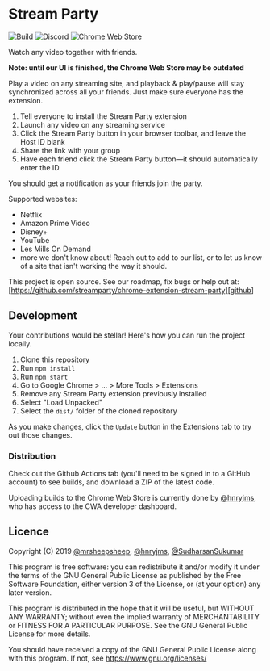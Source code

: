 # Stream Party

[![Build](https://github.com/streamparty/chrome-extension-stream-party/workflows/Build/badge.svg)](https://github.com/streamparty/chrome-extension-stream-party/actions?query=workflow%3ABuild)
[![Discord](https://img.shields.io/discord/702897660448866365?logo=discord)](https://discord.gg/uBrhkxB)
[![Chrome Web Store](https://img.shields.io/badge/chrome-install-blue?logo=google-chrome)](https://chrome.google.com/webstore/detail/mifelkkomponlfmpiomaohdcjjjnalja)

Watch any video together with friends.

**Note: until our UI is finished, the Chrome Web Store may be outdated**

Play a video on any streaming site, and playback & play/pause will
stay synchronized across all your friends. Just make sure everyone
has the extension.

1. Tell everyone to install the Stream Party extension
2. Launch any video on any streaming service
3. Click the Stream Party button in your browser toolbar, and leave the Host ID blank
4. Share the link with your group
5. Have each friend click the Stream Party button—it should automatically enter the ID.

You should get a notification as your friends join the party.

Supported websites:

-   Netflix
-   Amazon Prime Video
-   Disney+
-   YouTube
-   Les Mills On Demand
-   more we don't know about! Reach out to add to our list, or to let
    us know of a site that isn't working the way it should.

This project is open source. See our roadmap, fix bugs or help out at:
[https://github.com/streamparty/chrome-extension-stream-party][github]

[github]: https://github.com/streamparty/chrome-extension-stream-party

## Development

Your contributions would be stellar! Here's how you can run the
project locally.

1. Clone this repository
1. Run `npm install`
1. Run `npm start`
1. Go to Google Chrome > ... > More Tools > Extensions
1. Remove any Stream Party extension previously installed
1. Select "Load Unpacked"
1. Select the `dist/` folder of the cloned repository

As you make changes, click the `Update` button in the Extensions tab
to try out those changes.

### Distribution

Check out the Github Actions tab (you'll need to be signed in to a GitHub
account) to see builds, and download a ZIP of the latest code.

Uploading builds to the Chrome Web Store is currently done by [@hnryjms][hnryjms],
who has access to the CWA developer dashboard.

## Licence

Copyright (C) 2019 [@mrsheepsheep][mrsheepsheep], [@hnryjms][hnryjms],
[@SudharsanSukumar][sudharsansukumar]

This program is free software: you can redistribute it and/or modify
it under the terms of the GNU General Public License as published by
the Free Software Foundation, either version 3 of the License, or
(at your option) any later version.

This program is distributed in the hope that it will be useful,
but WITHOUT ANY WARRANTY; without even the implied warranty of
MERCHANTABILITY or FITNESS FOR A PARTICULAR PURPOSE. See the
GNU General Public License for more details.

You should have received a copy of the GNU General Public License
along with this program. If not, see <https://www.gnu.org/licenses/>

[mrsheepsheep]: https://github.com/mrsheepsheep
[hnryjms]: https://github.com/hnryjms
[sudharsansukumar]: https://github.com/SudharsanSukumar
